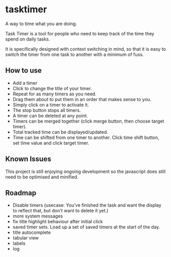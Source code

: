 tasktimer
=========

A way to time what you are doing.

Task Timer is a tool for people who need to keep track of the time they spend on daily tasks.

It is specifically designed with context switching in mind, so that it is easy to switch the timer from one task to another with a minimum of fuss.

How to use
-------------

- Add a timer
- Click to change the title of your timer.
- Repeat for as many timers as you need.
- Drag them about to put them in an order that makes sense to you.
- Simply click on a timer to activate it.
- The stop button stops all timers.
- A timer can be deleted at any point.
- Timers can be merged together (click merge button, then choose target timer).
- Total tracked time can be displayed/updated.
- Time can be shifted from one timer to another. Click time shift button, set time value and click target timer.

Known Issues
--------------

This project is still enjoying ongoing development so the javascript does still need to be optimised and minified.

Roadmap
---------

- Disable timers (usecase: You've finished the task and want the display to reflect that, but don't want to delete it yet.)
- more system messages
- fix title highlight behaviour after initial click
- saved timer sets. Load up a set of saved timers at the start of the day.
- title autocomplete
- tabular view
- labels
- log
